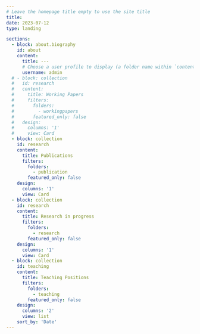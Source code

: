 ```yaml
---
# Leave the homepage title empty to use the site title
title:
date: 2023-07-12
type: landing

sections:
  - block: about.biography
    id: about
    content:
      title: ---
      # Choose a user profile to display (a folder name within `content/authors/`)
      username: admin
  # - block: collection
  #   id: research
  #   content:
  #     title: Working Papers
  #     filters:
  #       folders:
  #         - workingpapers
  #       featured_only: false
  #   design:
  #     columns: '1'
  #     view: Card
  - block: collection
    id: research
    content:
      title: Publications
      filters:
        folders:
          - publication 
        featured_only: false
    design:
      columns: '1'
      view: Card
  - block: collection
    id: research
    content:
      title: Research in progress 
      filters:
        folders:
          - research
        featured_only: false
    design:
      columns: '1'
      view: Card
  - block: collection
    id: teaching
    content:
      title: Teaching Positions 
      filters:
        folders:
          - teaching
        featured_only: false
    design:
      columns: '2'
      view: list
    sort_by: 'Date'
---
```

